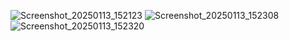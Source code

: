 ![Screenshot_20250113_152123](https://github.com/user-attachments/assets/917f7f8f-56c3-48ab-94d9-0ad03910f39a)
![Screenshot_20250113_152308](https://github.com/user-attachments/assets/7aecf437-6a09-471a-abac-10e742c53586)
![Screenshot_20250113_152320](https://github.com/user-attachments/assets/04d4a9a9-a974-4e16-8db6-8ca9248d7c1e)
